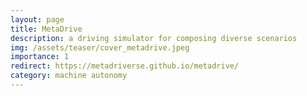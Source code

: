 ```yaml
---
layout: page
title: MetaDrive
description: a driving simulator for composing diverse scenarios
img: /assets/teaser/cover_metadrive.jpeg
importance: 1
redirect: https://metadriverse.github.io/metadrive/
category: machine autonomy
---
```


